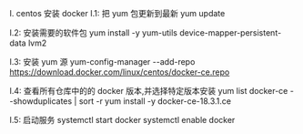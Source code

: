 I. centos 安装 docker
I.1: 把 yum 包更新到最新
yum update

I.2: 安装需要的软件包
yum install -y yum-utils device-mapper-persistent-data lvm2

I.3: 安装 yum 源
yum-config-manager --add-repo https://download.docker.com/linux/centos/docker-ce.repo

I.4: 查看所有仓库中的的 docker 版本,并选择特定版本安装
yum list docker-ce --showduplicates | sort -r
yum install -y docker-ce-18.3.1.ce

I.5: 启动服务
systemctl start docker
systemctl enable docker
